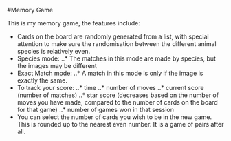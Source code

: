 #Memory Game

This is my memory game, the features include:

- Cards on the board are randomly generated from a list, with special attention to make sure the randomisation between the different animal species is relatively even.
- Species mode:
..* The matches in this mode are made by species, but the images may be different
- Exact Match mode: 
..* A match in this mode is only if the image is exactly the same.
- To track your score:
..* time
..* number of moves
..* current score (number of matches)
..* star score (decreases based on the number of moves you have made, compared to the number of cards on the board for that game)
..* number of games won in that session
- You can select the number of cards you wish to be in the new game. This is rounded up to the nearest even number. It is a game of pairs after all.